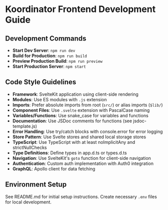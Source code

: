 # Koordinator Frontend Development Guide

## Development Commands
- **Start Dev Server**: `npm run dev`
- **Build for Production**: `npm run build`
- **Preview Production Build**: `npm run preview`
- **Start Production Server**: `npm start`

## Code Style Guidelines
- **Framework**: SvelteKit application using client-side rendering
- **Modules**: Use ES modules with `.js` extension
- **Imports**: Prefer absolute imports from root (`src/`) or alias imports (`$lib/`)
- **Component Files**: Use `.svelte` extension with PascalCase naming
- **Variables/Functions**: Use snake_case for variables and functions
- **Documentation**: Use JSDoc comments for functions (see jsdoc-template.js)
- **Error Handling**: Use try/catch blocks with console.error for error logging
- **Store Pattern**: Use Svelte stores and shared local storage stores
- **TypeScript**: Use TypeScript with at least noImplicitAny and strictNullChecks
- **Type Definitions**: Define types in app.d.ts or types.d.ts
- **Navigation**: Use SvelteKit's `goto` function for client-side navigation
- **Authentication**: Custom auth implementation with Auth0 integration
- **GraphQL**: Apollo client for data fetching

## Environment Setup
See README.md for initial setup instructions. Create necessary `.env` files for local development.